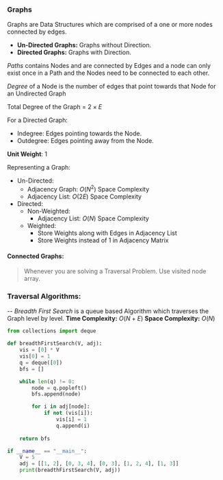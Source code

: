 ### Graphs
Graphs are Data Structures which are comprised of a one or more nodes connected by edges.
- **Un-Directed Graphs:** Graphs without Direction.
- **Directed Graphs:** Graphs with Direction.

*Paths* contains Nodes and are connected by Edges and a node can only exist once in a Path and the Nodes need to be connected to each other.

*Degree* of a Node is the number of edges that point towards that Node for an Undirected Graph

Total Degree of the Graph = $2 \times E$

For a Directed Graph:
- Indegree: Edges pointing towards the Node.
- Outdegree: Edges pointing away from the Node.

**Unit Weight**: 1

Representing a Graph:
- Un-Directed:
	- Adjacency Graph: $O(N^{2})$ Space Complexity
	- Adjacency List: $O(2E)$ Space Complexity
- Directed:
	- Non-Weighted:
		- Adjacency List: $O(N)$ Space Complexity
	- Weighted:
		- Store Weights along with Edges in Adjacency List
		- Store Weights instead of 1 in Adjacency Matrix
#### Connected Graphs:
> Whenever you are solving a Traversal Problem. Use visited node array.

### Traversal Algorithms:
--
*Breadth First Search* is a queue based Algorithm which traverses the Graph level by level.
**Time Complexity:** $O(N+E)$
**Space Complexity:** $O(N)$

```python
from collections import deque

def breadthFirstSearch(V, adj):
    vis = [0] * V
    vis[0] = 1
    q = deque([0])
    bfs = []

    while len(q) != 0:
        node = q.popleft()
        bfs.append(node)

        for i in adj[node]:
            if not (vis[i]):
                vis[i] = 1
                q.append(i)
    
    return bfs

if __name__ == "__main__":
    V = 5
    adj = [[1, 2], [0, 3, 4], [0, 3], [1, 2, 4], [1, 3]]
    print(breadthFirstSearch(V, adj))
```

